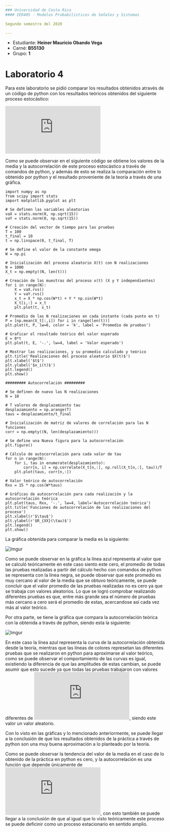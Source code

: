 ```yaml
---
### Universidad de Costa Rica
#### IE0405 - Modelos Probabilísticos de Señales y Sistemas

Segundo semestre del 2020

---
```


* Estudiante: **Heiner Mauricio Obando Vega**
* Carné: **B55130**
* Grupo: **1**

# Laboratorio 4 

Para este laboratorio se pidió comparar los resultados obtenidos através de un código de python con los resultados teóricos obtenidos del siguiente proceso estocástico:

![proceso](https://latex.codecogs.com/gif.latex?W%28t%29%20%3D%20Xcos%28%5Comega_0t%29%20&plus;%20Ysin%28%5Comega_0t%29)

Como se puede observar en el siguiente código se obtiene los valores de la media y la autocorrelación de este proceso estocástico a través de comandos de python, y además de esto se realiza la comparación entre lo obtenido por python y el resultado proveniente de la teoría a través de una gráfica.

```
import numpy as np
from scipy import stats
import matplotlib.pyplot as plt

# Se definen las variables aleatorias
vaX = stats.norm(0, np.sqrt(15)) 
vaY = stats.norm(0, np.sqrt(15))

# Creación del vector de tiempo para las pruebas
T = 100			
t_final = 10	
t = np.linspace(0, t_final, T)

# Se define el valor de la constante omega
W = np.pi 

# Inicialización del proceso aleatorio X(t) con N realizaciones
N = 1000
X_t = np.empty((N, len(t)))

# Creación de las muestras del proceso x(t) (X y Y independientes)
for i in range(N):
	X = vaX.rvs()
	Y = vaY.rvs()
	x_t = X * np.cos(W*t) + Y * np.sin(W*t)
	X_t[i,:] = x_t
	plt.plot(t, x_t) 

# Promedio de las N realizaciones en cada instante (cada punto en t)   
P = [np.mean(X_t[:,i]) for i in range(len(t))]
plt.plot(t, P, lw=6, color = 'k', label = 'Promedio de pruebas')

# Graficar el resultado teórico del valor esperado
E = 0*t
plt.plot(t, E, '-.', lw=4, label = 'Valor esperado')

# Mostrar las realizaciones, y su promedio calculado y teórico
plt.title('Realizaciones del proceso aleatorio $X(t)$')
plt.xlabel('$t$')
plt.ylabel('$x_i(t)$')
plt.legend()
plt.show()

######### Autocorrelación #########

# Se definen de nuevo las N realizaciones
N = 10

# T valores de desplazamiento tau
desplazamiento = np.arange(T)
taus = desplazamiento/t_final

# Inicialización de matriz de valores de correlación para las N funciones
corr = np.empty((N, len(desplazamiento)))

# Se define una Nueva figura para la autocorrelación
plt.figure()

# Cálculo de autocorrelación para cada valor de tau
for n in range(N):
	for i, tau in enumerate(desplazamiento):
		corr[n, i] = np.correlate(X_t[n,:], np.roll(X_t[n,:], tau))/T
	plt.plot(taus, corr[n,:])

# Valor teórico de autocorrelación
Rxx = 15 * np.cos(W*taus)

# Gráficas de autocorrelación para cada realización y la autocorrelación teórica
plt.plot(taus, Rxx, '-.', lw=4, label='Autocorrelación teórica')
plt.title('Funciones de autocorrelación de las realizaciones del proceso')
plt.xlabel(r'$\tau$')
plt.ylabel(r'$R_{XX}(\tau)$')
plt.legend()
plt.show()
```

La gráfica obtenida para comparar la media es la siguiente:

![Imgur](https://i.imgur.com/BejJgvI.png)

Como se puede observar en la gráfica la línea azul representa al valor que se calculó teóricamente en este caso siento este cero, el promedio de todas las pruebas realizadas a partir del cálculo hecho con comandos de python se representa con la línea negra, se puede observar que este promedio es muy cercano al valor de la media que se obtuvo teóricamente, se puede concluir que el valor promedio de las pruebas realizadas no es cero ya que se trabaja con valores aleatorios. Lo que se logró comprobar realizando diferentes pruebas es que, entre más grande sea el número de pruebas más cercano a cero será el promedio de estas, acercandose así cada vez más al valor teórico.

Por otra parte, se tiene la gráfica que compara la autocorrelación teórica con la obtenida a través de python, siendo esta la siguiente:

![Imgur](https://i.imgur.com/7PY8Sm8.png)

En este caso la línea azul representa la curva de la autocorrelación obtenida desde la teoría, mientras que las líneas de colores represetan las diferentes pruebas que se realizaron en python para aproximarse al valor teórico, como se puede observar el comportamiento de las curvas es igual, existiendo la diferencia de que las amplitudes de estas cambian, se puede asumir que esto sucede ya que todas las pruebas trabajaron con valores diferentes de ![Tau](https://latex.codecogs.com/gif.latex?%5Ctau), siendo este valor un valor aleatorio.

Con lo visto en las gráficas y lo mencionado anteriormente, se puede llegar a la conclusión de que los resultados obtenidos de la práctica a través de python son una muy buena aproximación a lo planteado por la teoría.

Como se puede observar la tendencia del valor de la media en el caso de lo obtenido de la práctica en python es cero, y la autocorrelación es una función que depende únicamente de ![Tau](https://latex.codecogs.com/gif.latex?%5Ctau), con esto también se puede llegar a la conclusión de que al igual que lo visto teóricamente este proceso se puede deficinir como un proceso estacionario en sentido amplio.
